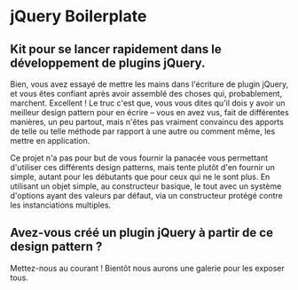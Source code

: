 # jQuery Boilerplate

## Kit pour se lancer rapidement dans le développement de plugins jQuery.
Bien, vous avez essayé de mettre les mains dans l'écriture de plugin jQuery, et vous êtes confiant après avoir assemblé des choses qui, probablement, marchent. Excellent ! Le truc c'est que, vous vous dites qu'il dois y avoir un meilleur design pattern pour en écrire – vous en avez vus, fait de différentes manières, un peu partout, mais n'êtes pas vraiment convaincu des apports de telle ou telle méthode par rapport à une autre ou comment même, les mettre en application.

Ce projet n'a pas pour but de vous fournir la panacée vous permettant d'utiliser ces différents design patterns, mais tente plutôt d'en fournir un simple, autant pour les débutants que pour ceux qui ne le sont plus. En utilisant un objet simple, au constructeur basique, le tout avec un système d'options ayant des valeurs par défaut, via un constructeur protégé contre les instanciations multiples.

## Avez-vous créé un plugin jQuery à partir de ce design pattern ?
Mettez-nous au courant ! Bientôt nous aurons une galerie pour les exposer tous.
